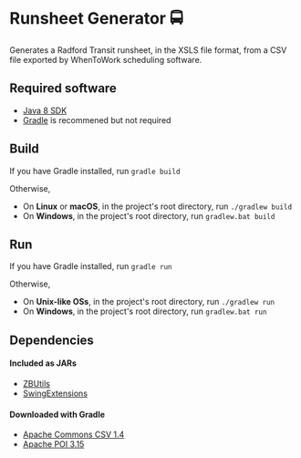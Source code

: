 # Runsheet Generator :oncoming_bus:
Generates a Radford Transit runsheet, in the XSLS file format, from a CSV file exported by WhenToWork scheduling software.

## Required software
- [Java 8 SDK](http://www.oracle.com/technetwork/java/javase/downloads/jdk8-downloads-2133151.html)
- [Gradle](https://gradle.org/install/) is recommened but not required

## Build
If you have Gradle installed, run `gradle build`

Otherwise,
- On **Linux** or **macOS**, in the project's root directory, run `./gradlew build`
- On **Windows**, in the project's root directory, run `gradlew.bat build`

## Run
If you have Gradle installed, run `gradle run`

Otherwise,
- On **Unix-like OSs**, in the project's root directory, run `./gradlew run`
- On **Windows**, in the project's root directory, run `gradlew.bat run`

## Dependencies
#### Included as JARs
- [ZBUtils](https://github.com/zbeach/ZBUtils)
- [SwingExtensions](https://github.com/zbeach/SwingExtensions)

#### Downloaded with Gradle
- [Apache Commons CSV 1.4](https://commons.apache.org/proper/commons-csv/)
- [Apache POI 3.15](https://poi.apache.org)
